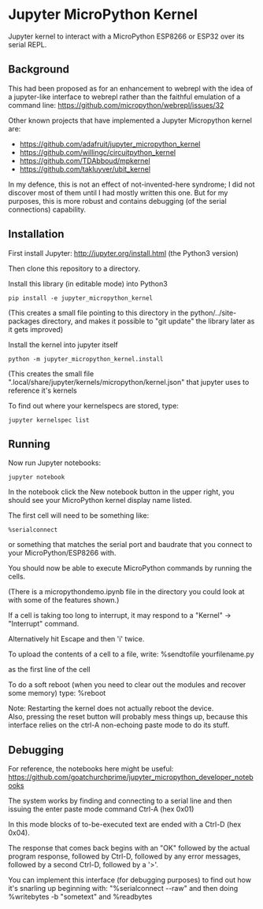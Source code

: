# Jupyter MicroPython Kernel

Jupyter kernel to interact with a MicroPython ESP8266 or ESP32 over its serial REPL.  

## Background

This had been proposed as for an enhancement to webrepl with the idea of a jupyter-like 
interface to webrepl rather than the faithful emulation of a command line: https://github.com/micropython/webrepl/issues/32

Other known projects that have implemented a Jupyter Micropython kernel are:
* https://github.com/adafruit/jupyter_micropython_kernel
* https://github.com/willingc/circuitpython_kernel
* https://github.com/TDAbboud/mpkernel
* https://github.com/takluyver/ubit_kernel

In my defence, this is not an effect of not-invented-here syndrome; I did not discover most of them until I 
had mostly written this one.  But for my purposes, this is more robust and contains debugging (of the 
serial connections) capability.

## Installation

First install Jupyter: http://jupyter.org/install.html (the Python3 version)

Then clone this repository to a directory.

Install this library (in editable mode) into Python3

    pip install -e jupyter_micropython_kernel

(This creates a small file pointing to this directory in the python/../site-packages 
directory, and makes it possible to "git update" the library later as it gets improved)
    
Install the kernel into jupyter itself    

    python -m jupyter_micropython_kernel.install

(This creates the small file ".local/share/jupyter/kernels/micropython/kernel.json" 
that jupyter uses to reference it's kernels

To find out where your kernelspecs are stored, type:

    jupyter kernelspec list


## Running

Now run Jupyter notebooks:

    jupyter notebook

In the notebook click the New notebook button in the upper right, you should see your
MicroPython kernel display name listed.  

The first cell will need to be something like:

    %serialconnect
    
or something that matches the serial port and baudrate that 
you connect to your MicroPython/ESP8266 with.

You should now be able to execute MicroPython commands 
by running the cells.

(There is a micropythondemo.ipynb file in the directory you could 
look at with some of the features shown.)

If a cell is taking too long to interrupt, it may respond 
to a "Kernel" -> "Interrupt" command. 

Alternatively hit Escape and then 'i' twice.

To upload the contents of a cell to a file, write: 
    %sendtofile yourfilename.py 
    
as the first line of the cell

To do a soft reboot (when you need to clear out the modules 
and recover some memory) type:
    %reboot

Note: Restarting the kernel does not actually reboot the device.  
Also, pressing the reset button will probably mess things up, because 
this interface relies on the ctrl-A non-echoing paste mode to do its stuff.


## Debugging

For reference, the notebooks here might be useful:
  https://github.com/goatchurchprime/jupyter_micropython_developer_notebooks

The system works by finding and connecting to a serial line and
then issuing the enter paste mode command Ctrl-A (hex 0x01)

In this mode blocks of to-be-executed text are ended with a Ctrl-D
(hex 0x04).

The response that comes back begins with an "OK" followed by the 
actual program response, followed by Ctrl-D, followed by any 
error messages, followed by a second Ctrl-D, followed by a '>'.

You can implement this interface (for debugging purposes) to find out 
how it's snarling up beginning with:
 "%serialconnect --raw"
and then doing
 %writebytes -b "sometext"
and 
 %readbytes
 

